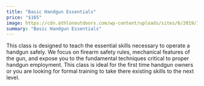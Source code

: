 ```yaml
---
title: "Basic Handgun Essentials"
price: "$165"
image: https://cdn.athlonoutdoors.com/wp-content/uploads/sites/6/2019/10/rndz19-sig-sas-side.jpg
summary: "Basic Handgun Essentials"
---
```

This class is designed to teach the essential skills necessary to operate a handgun safely. We focus on firearm safety rules, mechanical features of the gun, and expose you to the fundamental techniques critical to proper handgun employment.  This class is ideal for the first time handgun owners or you are looking for formal training to take there existing skills to the next level.
<!--stackedit_data:
eyJoaXN0b3J5IjpbMTIyODUxMzUxOSwtMTM4NjIyODM0NywxOT
gwNzA1NTQzLC00OTA5NjUzNTEsLTExMTYwMDkyNzksLTg2ODUx
NzI3N119
-->